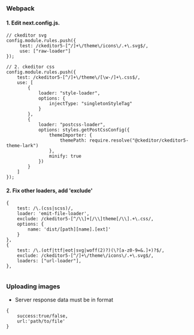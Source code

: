 ### Webpack




#### 1. Edit next.config.js.
 

```
// ckeditor svg
config.module.rules.push({
     test: /ckeditor5-[^/]+\/theme\/icons\/.+\.svg$/,
     use: ["raw-loader"]
});

// 2. ckeditor css
config.module.rules.push({
    test: /ckeditor5-[^/]+\/theme\/[\w-/]+\.css$/,
    use: [
        {
            loader: "style-loader",
            options: {
                injectType: "singletonStyleTag"
            }
        },
        {
            loader: "postcss-loader",
            options: styles.getPostCssConfig({
                themeImporter: {
                    themePath: require.resolve("@ckeditor/ckeditor5-theme-lark")
                },
                minify: true
            })
        }
    ]
});
```



#### 2. Fix other loaders, add 'exclude'
```
{
    test: /\.(css|scss)/,
    loader: 'emit-file-loader',
    exclude: /ckeditor5-[^/\\]+[/\\]theme[/\\].+\.css/,
    options: {
        name: 'dist/[path][name].[ext]'
    }
},
{
    test: /\.(otf|ttf|eot|svg|woff(2)?)(\?[a-z0-9=&.]+)?$/,
    exclude: /ckeditor5-[^/]+\/theme\/icons\/.+\.svg$/,
    loaders: ["url-loader"],
},
   
```


  
  
### Uploading images
- Server response data must be in format
```
{
    success:true/false,
    url:'path/to/file'
}
```

